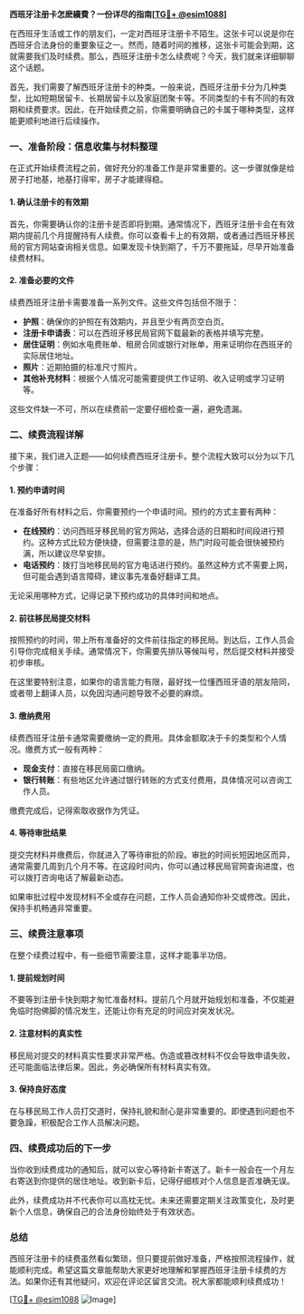 **西班牙注册卡怎麽續費？一份详尽的指南[[TG💪+ @esim1088](https://t.me/s/esim1088)]**

在西班牙生活或工作的朋友们，一定对西班牙注册卡不陌生。这张卡可以说是你在西班牙合法身份的重要象征之一。然而，随着时间的推移，这张卡可能会到期，这就需要我们及时续费。那么，西班牙注册卡怎么续费呢？今天，我们就来详细聊聊这个话题。

首先，我们需要了解西班牙注册卡的种类。一般来说，西班牙注册卡分为几种类型，比如短期居留卡、长期居留卡以及家庭团聚卡等。不同类型的卡有不同的有效期和续费要求。因此，在开始续费之前，你需要明确自己的卡属于哪种类型，这样能更顺利地进行后续操作。

### 一、准备阶段：信息收集与材料整理

在正式开始续费流程之前，做好充分的准备工作是非常重要的。这一步骤就像是给房子打地基，地基打得牢，房子才能建得稳。

#### 1. 确认注册卡的有效期

首先，你需要确认你的注册卡是否即将到期。通常情况下，西班牙注册卡会在有效期内提前几个月提醒持有人续费。你可以查看卡上的有效期，或者通过西班牙移民局的官方网站查询相关信息。如果发现卡快到期了，千万不要拖延，尽早开始准备续费材料。

#### 2. 准备必要的文件

续费西班牙注册卡需要准备一系列文件。这些文件包括但不限于：

- **护照**：确保你的护照在有效期内，并且至少有两页空白页。
- **注册卡申请表**：可以在西班牙移民局官网下载最新的表格并填写完整。
- **居住证明**：例如水电费账单、租房合同或银行对账单，用来证明你在西班牙的实际居住地址。
- **照片**：近期拍摄的标准尺寸照片。
- **其他补充材料**：根据个人情况可能需要提供工作证明、收入证明或学习证明等。

这些文件缺一不可，所以在续费前一定要仔细检查一遍，避免遗漏。

### 二、续费流程详解

接下来，我们进入正题——如何续费西班牙注册卡。整个流程大致可以分为以下几个步骤：

#### 1. 预约申请时间

在准备好所有材料之后，你需要预约一个申请时间。预约的方式主要有两种：

- **在线预约**：访问西班牙移民局的官方网站，选择合适的日期和时间段进行预约。这种方式比较方便快捷，但需要注意的是，热门时段可能会很快被预约满，所以建议尽早安排。
- **电话预约**：拨打当地移民局的官方电话进行预约。虽然这种方式不需要上网，但可能会遇到语言障碍，建议事先准备好翻译工具。

无论采用哪种方式，记得记录下预约成功的具体时间和地点。

#### 2. 前往移民局提交材料

按照预约的时间，带上所有准备好的文件前往指定的移民局。到达后，工作人员会引导你完成相关手续。通常情况下，你需要先排队等候叫号，然后提交材料并接受初步审核。

在这里要特别注意，如果你的语言能力有限，最好找一位懂西班牙语的朋友陪同，或者带上翻译人员，以免因沟通问题导致不必要的麻烦。

#### 3. 缴纳费用

续费西班牙注册卡通常需要缴纳一定的费用。具体金额取决于卡的类型和个人情况。缴费方式一般有两种：

- **现金支付**：直接在移民局窗口缴纳。
- **银行转账**：有些地区允许通过银行转账的方式支付费用，具体情况可以咨询工作人员。

缴费完成后，记得索取收据作为凭证。

#### 4. 等待审批结果

提交完材料并缴费后，你就进入了等待审批的阶段。审批的时间长短因地区而异，通常需要几周到几个月不等。在这段时间内，你可以通过移民局官网查询进度，也可以拨打咨询电话了解最新动态。

如果审批过程中发现材料不全或存在问题，工作人员会通知你补交或修改。因此，保持手机畅通非常重要。

### 三、续费注意事项

在整个续费过程中，有一些细节需要注意，这样才能事半功倍。

#### 1. 提前规划时间

不要等到注册卡快到期才匆忙准备材料。提前几个月就开始规划和准备，不仅能避免临时抱佛脚的情况发生，还能让你有充足的时间应对突发状况。

#### 2. 注意材料的真实性

移民局对提交的材料真实性要求非常严格。伪造或篡改材料不仅会导致申请失败，还可能面临法律后果。因此，务必确保所有材料真实有效。

#### 3. 保持良好态度

在与移民局工作人员打交道时，保持礼貌和耐心是非常重要的。即使遇到问题也不要急躁，积极配合工作人员解决问题。

### 四、续费成功后的下一步

当你收到续费成功的通知后，就可以安心等待新卡寄送了。新卡一般会在一个月左右寄送到你提供的居住地址。收到新卡后，记得仔细核对个人信息是否准确无误。

此外，续费成功并不代表你可以高枕无忧。未来还需要定期关注政策变化，及时更新个人信息，确保自己的合法身份始终处于有效状态。

### 总结

西班牙注册卡的续费虽然看似繁琐，但只要提前做好准备，严格按照流程操作，就能顺利完成。希望这篇文章能帮助大家更好地理解和掌握西班牙注册卡续费的方法。如果你还有其他疑问，欢迎在评论区留言交流。祝大家都能顺利续费成功！

[[TG💪+ @esim1088](https://t.me/s/esim1088) ![Image](https://i.postimg.cc/4NQfJmqS/Snipaste-2025-05-13-00-14-12.png)]